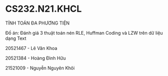 # CS232.N21.KHCL

TÍNH TOÁN ĐA PHƯƠNG TIỆN

Đồ án: Đánh giá 3 thuật toán nén RLE, Huffman Coding và LZW trên dữ liệu dạng Text

20521467 - Lê Văn Khoa

20521384 - Hoàng Đình Hữu

21521009 - Nguyễn Nguyên Khôi
